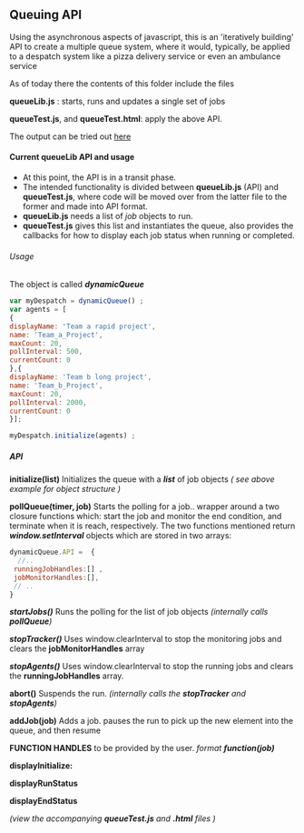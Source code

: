 ## Queuing API
Using the asynchronous aspects of javascript, this is an 'iteratively building' API to create a multiple queue system, where it would, typically, be applied to a despatch system like a pizza delivery service or even an ambulance service

As of today there the contents of this folder include the  files

**queueLib.js** : starts, runs and updates a single set of jobs

**queueTest.js**, and **queueTest.html**: apply the above API.

The output can be tried out   [here](http://www.use-my-software.com/myapp/newJS/queueTest.html)

#### Current queueLib API and usage
* At this point, the API is in a transit phase. 
* The intended functionality is divided between **queueLib.js** (API) and **queueTest.js**, where code will be moved over from the latter file to the former and made into API format. 
* **queueLib.js** needs a list of *job* objects to run.  
* **queueTest.js** gives this list and instantiates the queue, also provides the callbacks for how to display each job status when running or completed.

###### Usage 
  The object is called ***dynamicQueue*** 
  ~~~~ Javascript 
  var myDespatch = dynamicQueue() ;
  var agents = [
  {
 displayName: 'Team a rapid project',
 name: 'Team_a_Project',
 maxCount: 20,
 pollInterval: 500,  
 currentCount: 0 
},{
  displayName: 'Team b long project',
 name: 'Team_b_Project',
 maxCount: 20,
 pollInterval: 2000,
 currentCount: 0 
}];

myDespatch.initialize(agents) ;
  ~~~~

##### API  
**initialize(list)** 
Initializes the queue with a _**list**_ of job objects *( see above example for object structure )*

**pollQueue(timer, job)** 
Starts the polling for a job.. wrapper around a two closure functions which:  start the job and monitor the end condition,  and terminate when it is reach, respectively.
The two functions mentioned return _**window.setInterval**_ objects which are stored in two arrays: 
~~~~ Javascript 
dynamicQueue.API =  { 
  //..
 runningJobHandles:[] ,
 jobMonitorHandles:[],
 // ..
}
 ~~~~
***startJobs()*** 
Runs the polling for the list of job objects *(internally calls **pollQueue**)*

***stopTracker()*** 
Uses window.clearInterval to stop the monitoring jobs and clears the **jobMonitorHandles** array

***stopAgents()*** 
Uses window.clearInterval to stop the running jobs and clears the **runningJobHandles** array.

**abort()** 
Suspends the run. *(internally calls the **stopTracker** and **stopAgents**)*

**addJob(job)** 
Adds a job. pauses the run to pick up the new element into the queue, and then resume

**FUNCTION HANDLES**  to be provided by the user. _format **function(job)**_

**displayInitialize:** 

**displayRunStatus**

**displayEndStatus**

  *(view the accompanying **queueTest.js** and **.html** files )*
